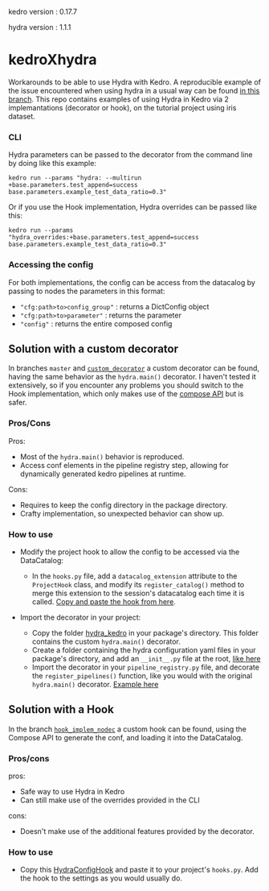 kedro version : 0.17.7

hydra version : 1.1.1

# kedroXhydra

Workarounds to be able to use Hydra with Kedro. A reproducible example of the issue encountered when using hydra in a usual way can be found [in this branch](https://github.com/neltacigreb/kedroXhydra/tree/hydra_dec_samplebug). This repo contains examples of using Hydra in Kedro via 2 implemantations (decorator or hook), on the tutorial project using iris dataset.

### CLI

Hydra parameters can be passed to the decorator from the command line by doing like this example:

    kedro run --params "hydra: --multirun +base.parameters.test_append=success base.parameters.example_test_data_ratio=0.3"

Or if you use the Hook implementation, Hydra overrides can be passed like this:

    kedro run --params "hydra_overrides:+base.parameters.test_append=success base.parameters.example_test_data_ratio=0.3"
    
### Accessing the config

For both implementations, the config can be access from the datacalog by passing to nodes the parameters in this format:
- `"cfg:path>to>config_group"` : returns a DictConfig object
- `"cfg:path>to>parameter"` : returns the parameter
- `"config"` : returns the entire composed config


## Solution with a custom decorator

In branches `master` and [`custom_decorator`](https://github.com/neltacigreb/kedroXhydra/tree/custom_decorator) a custom decorator can be found, having the same behavior as the `hydra.main()` decorator. I haven't tested it extensively, so if you encounter any problems you should switch to the Hook implementation, which only makes use of the [compose API](https://hydra.cc/docs/advanced/compose_api/) but is safer.

### Pros/Cons

Pros: 
- Most of the `hydra.main()` behavior is reproduced.
- Access conf elements in the pipeline registry step, allowing for dynamically generated kedro pipelines at runtime.

Cons: 
- Requires to keep the config directory in the package directory.
- Crafty implementation, so unexpected behavior can show up.

### How to use
- Modify the project hook to allow the config to be accessed via the DataCatalog:
    -  In the `hooks.py` file, add a `datacalog_extension` attribute to the `ProjectHook` class, and modify its `register_catalog()` method to merge this extension to the session's datacatalog each time it is called. [Copy and paste the hook from here](https://github.com/neltacigreb/kedroXhydra/blob/custom_decorator/src/get_started/hooks.py).

- Import the decorator in your project:
    - Copy the folder [hydra_kedro](https://github.com/neltacigreb/kedroXhydra/tree/custom_decorator/src/get_started/hydra_kedro) in your package's directory. This folder contains the custom `hydra.main()` decorator.
    - Create a folder containing the hydra configuration yaml files in your package's directory, and add an `__init__.py` file at the root, [like here](https://github.com/neltacigreb/kedroXhydra/tree/custom_decorator/src/get_started/hydra_conf)
    - Import the decorator in your `pipeline_registry.py` file, and decorate the `register_pipelines()` function, like you would with the original `hydra.main()` decorator. [Example here](https://github.com/neltacigreb/kedroXhydra/blob/custom_decorator/src/get_started/pipeline_registry.py)


## Solution with a Hook

In the branch [`hook_implem_nodec`](https://github.com/neltacigreb/kedroXhydra/tree/hook_implem_nodec) a custom hook can be found, using the Compose API to generate the conf, and loading it into the DataCatalog.

### Pros/cons

pros: 
- Safe way to use Hydra in Kedro
- Can still make use of the overrides provided in the CLI

cons: 
- Doesn't make use of the additional features provided by the decorator.

### How to use
- Copy this [HydraConfigHook](https://github.com/neltacigreb/kedroXhydra/blob/hook_implem_nodec/src/get_started/hooks.py) and paste it to your project's `hooks.py`. Add the hook to the settings as you would usually do.

